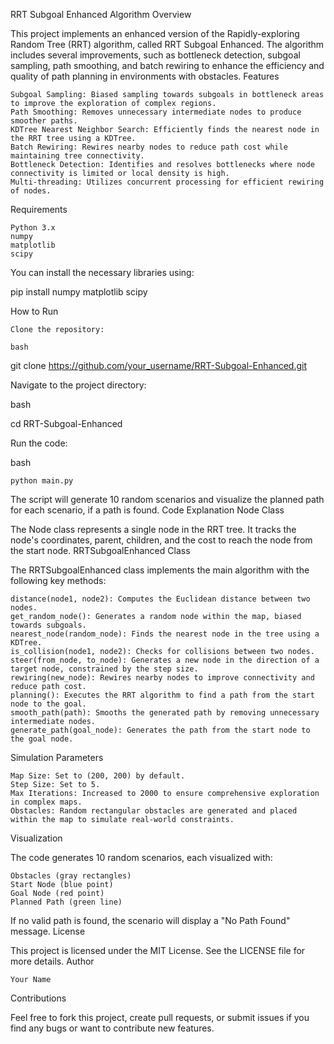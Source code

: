 RRT Subgoal Enhanced Algorithm
Overview

This project implements an enhanced version of the Rapidly-exploring Random Tree (RRT) algorithm, called RRT Subgoal Enhanced. The algorithm includes several improvements, such as bottleneck detection, subgoal sampling, path smoothing, and batch rewiring to enhance the efficiency and quality of path planning in environments with obstacles.
Features

    Subgoal Sampling: Biased sampling towards subgoals in bottleneck areas to improve the exploration of complex regions.
    Path Smoothing: Removes unnecessary intermediate nodes to produce smoother paths.
    KDTree Nearest Neighbor Search: Efficiently finds the nearest node in the RRT tree using a KDTree.
    Batch Rewiring: Rewires nearby nodes to reduce path cost while maintaining tree connectivity.
    Bottleneck Detection: Identifies and resolves bottlenecks where node connectivity is limited or local density is high.
    Multi-threading: Utilizes concurrent processing for efficient rewiring of nodes.

Requirements

    Python 3.x
    numpy
    matplotlib
    scipy

You can install the necessary libraries using:

pip install numpy matplotlib scipy

How to Run

    Clone the repository:

    bash

git clone https://github.com/your_username/RRT-Subgoal-Enhanced.git

Navigate to the project directory:

bash

cd RRT-Subgoal-Enhanced

Run the code:

bash

    python main.py

The script will generate 10 random scenarios and visualize the planned path for each scenario, if a path is found.
Code Explanation
Node Class

The Node class represents a single node in the RRT tree. It tracks the node's coordinates, parent, children, and the cost to reach the node from the start node.
RRTSubgoalEnhanced Class

The RRTSubgoalEnhanced class implements the main algorithm with the following key methods:

    distance(node1, node2): Computes the Euclidean distance between two nodes.
    get_random_node(): Generates a random node within the map, biased towards subgoals.
    nearest_node(random_node): Finds the nearest node in the tree using a KDTree.
    is_collision(node1, node2): Checks for collisions between two nodes.
    steer(from_node, to_node): Generates a new node in the direction of a target node, constrained by the step size.
    rewiring(new_node): Rewires nearby nodes to improve connectivity and reduce path cost.
    planning(): Executes the RRT algorithm to find a path from the start node to the goal.
    smooth_path(path): Smooths the generated path by removing unnecessary intermediate nodes.
    generate_path(goal_node): Generates the path from the start node to the goal node.

Simulation Parameters

    Map Size: Set to (200, 200) by default.
    Step Size: Set to 5.
    Max Iterations: Increased to 2000 to ensure comprehensive exploration in complex maps.
    Obstacles: Random rectangular obstacles are generated and placed within the map to simulate real-world constraints.

Visualization

The code generates 10 random scenarios, each visualized with:

    Obstacles (gray rectangles)
    Start Node (blue point)
    Goal Node (red point)
    Planned Path (green line)

If no valid path is found, the scenario will display a "No Path Found" message.
License

This project is licensed under the MIT License. See the LICENSE file for more details.
Author

    Your Name

Contributions

Feel free to fork this project, create pull requests, or submit issues if you find any bugs or want to contribute new features.
